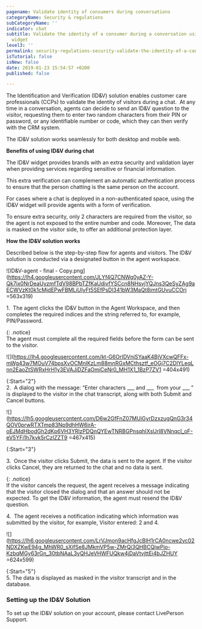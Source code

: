 ```yaml
---
pagename: Validate identity of consumers during conversations
categoryName: Security & regulations
subCategoryName: ''
indicator: chat
subtitle: Validate the identity of a consumer during a conversation using the ID&V
  widget
level3: ''
permalink: security-regulations-security-validate-the-identity-of-a-consumer-during-a-conversation.html
isTutorial: false
isNew: false
date: 2019-01-23 15:54:57 +0200
published: false

---
```

The Identification and Verification (ID&V) solution enables customer care professionals (CCPs) to validate the identity of visitors during a chat.  At any time in a conversation, agents can decide to send an ID&V question to the visitor, requesting them to enter two random characters from their PIN or password, or any identifiable number or code, which they can then verify with the CRM system.

The ID&V solution works seamlessly for both desktop and mobile web.

**Benefits of using ID&V during chat**

The ID&V widget provides brands with an extra security and validation layer when providing services regarding sensitive or financial information.

This extra verification can complement an automatic authentication process to ensure that the person chatting is the same person on the account.

For cases where a chat is deployed in a non-authenticated space, using the ID&V widget will provide agents with a form of verification.

To ensure extra security, only 2 characters are required from the visitor, so the agent is not exposed to the entire number and code. Moreover, The data is masked on the visitor side, to offer an additional protection layer.

**How the ID&V solution works**

Described below is the step-by-step flow for agents and visitors. The ID&V solution is conducted via a designated button in the agent workspace.

![ID&V-agent - final - Copy.png](https://lh4.googleusercontent.com/JLYf4Q7CNWg0yAZ-Y-Qk7ix0NrDeaUyzmfTdV98BPbTZfKaUdivfYSCcn8NHsvjYQJns3QeSyZAg9aECWVzKt0k1cMjdEPwFBMLiUIyFt5SEfPsDl341bW3MaQt8imtGUvuCCOrj =563x319)

1\.  The agent clicks the ID&V button in the Agent Workspace, and then completes the required indices and the string referred to, for example, PIN/Password.

{: .notice}  
The agent must complete all the required fields before the form can be sent to the visitor.

![](https://lh4.googleusercontent.com/kt-G6OrIDVnjSYaaK4BjVXcwQFFx-mWg43w7MOuV74bpsXvOCMnlKzLm88mnRGxMCthsztf_eOGj7C2DlYLeqLnn2EaoZtSWRxHrH1y3EVAJiDZFaOmiCeNr0_MH1X1_1BzP7ZV1 =404x491)

{:Start="2"}  
2\.  A dialog with the message: “Enter characters ___ and ___  from your ___ ” is displayed to the visitor in the chat transcript, along with both Submit and Cancel buttons.

![](https://lh5.googleusercontent.com/D6w2GfFnZ07MUiGyrDzxzugQnG3r34QOV0prwRTXTmp83Np9dhHW6irA-oEJMdHbodGh2dKp6VH3YRlzPDQnQYEwTNRBGPnsqhIXsUrl8VNnqcI_oF-eV5YFi1h7kvk5rCzIZZT9 =467x415)

{:Start="3"}

3\.  Once the visitor clicks Submit, the data is sent to the agent. If the visitor clicks Cancel, they are returned to the chat and no data is sent.

{: .notice}  
If the visitor cancels the request, the agent receives a message indicating that the visitor closed the dialog and that an answer should not be expected. To get the ID&V information, the agent must resend the ID&V question.

4\.  The agent receives a notification indicating which information was submitted by the visitor, for example, Visitor entered: 2 and 4.

![](https://lh6.googleusercontent.com/LrVJmon9acHfgJcBlH1rCA0ncwe2vc02NDXZKwE94g_MhWR0_sXifSe8JMkmVP5w-ZMrQi3QHBCQjwPio-KzbqMGy63rGn_30tbNAaL3yQHJeVHWFUQkw4jDaVtvjttEi4bJZHUY =624x599)

{:Start="5"}  
5\. The data is displayed as masked in the visitor transcript and in the database.

### Setting up the ID&V Solution

To set up the ID&V solution on your account, please contact LivePerson Support.